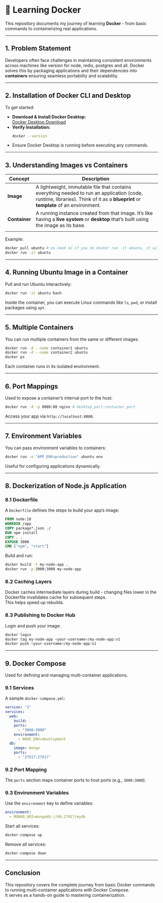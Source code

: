 # 🐳 Learning Docker

This repository documents my journey of learning **Docker** - from basic commands to containerizing real applications.

---

## 1. Problem Statement

Developers often face challenges in maintaining consistent environments across machines like version for node, redis, postgres and all. Docker solves this by packaging applications and their dependencies into **containers** ensuring seamless portability and scalability.

---

## 2. Installation of Docker CLI and Desktop

To get started:

- **Download & Install Docker Desktop:**\
  [Docker Desktop Download](https://www.docker.com/products/docker-desktop/)
- **Verify Installation:**
  ```bash
  docker --version
  ```
- Ensure Docker Desktop is running before executing any commands.

---

## 3. Understanding Images vs Containers

| Concept       | Description                                                                                                                                                                       |
| ------------- | --------------------------------------------------------------------------------------------------------------------------------------------------------------------------------- |
| **Image**     | A lightweight, immutable file that contains everything needed to run an application (code, runtime, libraries). Think of it as a **blueprint** or **template** of an environment. |
| **Container** | A running instance created from that image. It’s like having a **live system** or **desktop** that’s built using the image as its base.                                           |
|               |                                                                                                                                                                                   |

Example:

```bash
docker pull ubuntu # no need as if you do docker run -it ubuntu, it will automatically pull it from hub.docker.com
docker run -it ubuntu
```

---

## 4. Running Ubuntu Image in a Container

Pull and run Ubuntu interactively:

```bash
docker run -it ubuntu bash
```

Inside the container, you can execute Linux commands like `ls`, `pwd`, or install packages using `apt`.

---

## 5. Multiple Containers

You can run multiple containers from the same or different images:

```bash
docker run -d --name container1 ubuntu
docker run -d --name container2 ubuntu
docker ps
```

Each container runs in its isolated environment.

---

## 6. Port Mappings

Used to expose a container’s internal port to the host:

```bash
docker run -d -p 8080:80 nginx # desktop_port:container_port
```

Access your app via `http://localhost:8080`.

---

## 7. Environment Variables

You can pass environment variables to containers:

```bash
docker run -e "APP_ENV=production" ubuntu env
```

Useful for configuring applications dynamically.

---

## 8. Dockerization of Node.js Application

### 8.1 Dockerfile

A `Dockerfile` defines the steps to build your app’s image:

```Dockerfile
FROM node:18
WORKDIR /app
COPY package*.json ./
RUN npm install
COPY . .
EXPOSE 3000
CMD ["npm", "start"]
```

Build and run:

```bash
docker build -t my-node-app .
docker run -p 3000:3000 my-node-app
```

### 8.2 Caching Layers

Docker caches intermediate layers during build - changing files lower in the Dockerfile invalidates cache for subsequent steps.\
This helps speed up rebuilds.

### 8.3 Publishing to Docker Hub

Login and push your image:

```bash
docker login
docker tag my-node-app <your-username>/my-node-app:v1
docker push <your-username>/my-node-app:v1
```

---

## 9. Docker Compose

Used for defining and managing multi-container applications.

### 9.1 Services

A sample `docker-compose.yml`:

```yaml
version: "3"
services:
  web:
    build: .
    ports:
      - "3000:3000"
    environment:
      - NODE_ENV=development
  db:
    image: mongo
    ports:
      - "27017:27017"
```

### 9.2 Port Mapping

The `ports` section maps container ports to host ports (e.g., `3000:3000`).

### 9.3 Environment Variables

Use the `environment` key to define variables:

```yaml
environment:
  - MONGO_URI=mongodb://db:27017/mydb
```

Start all services:

```bash
docker-compose up
```

Remove all services:

```bash
docker-compose down
```

---

## Conclusion

This repository covers the complete journey from basic Docker commands to running multi-container applications with Docker Compose.\
It serves as a hands-on guide to mastering containerization.

